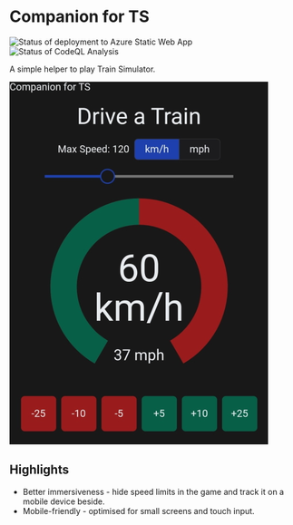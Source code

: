 # Companion for TS

![Status of deployment to Azure Static Web App](https://github.com/drumsta/companion-for-ts/actions/workflows/azure-static-web-apps.yml/badge.svg)
![Status of CodeQL Analysis](https://github.com/drumsta/companion-for-ts/actions/workflows/codeql.yml/badge.svg)

A simple helper to play Train Simulator.

![Screenshot of Companion for TS on a mobile devce](docs/screenshot-mobile.jpg)

## Highlights

- Better immersiveness - hide speed limits in the game and track it on a mobile device beside.
- Mobile-friendly - optimised for small screens and touch input.
